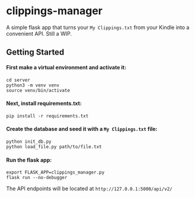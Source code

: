 # clippings-manager

A simple flask app that turns your `My Clippings.txt` from your Kindle into a convenient API. Still a WIP.

## Getting Started

#### First make a virtual environment and activate it:

```
cd server
python3 -m venv venv
source venv/bin/activate
```

#### Next, install requirements.txt:

```
pip install -r requirements.txt
```

#### Create the database and seed it with a `My Clippings.txt` file:

```
python init_db.py
python load_file.py path/to/file.txt
```

#### Run the flask app:

```
export FLASK_APP=clippings_manager.py
flask run --no-debugger
```

The API endpoints will be located at `http://127.0.0.1:5000/api/v2/`
